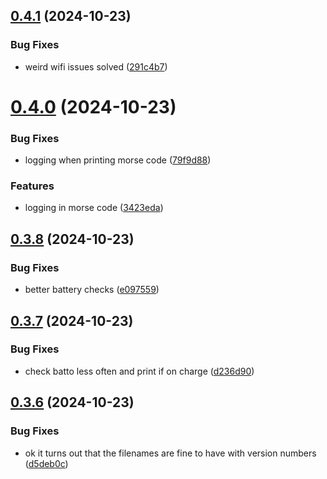## [0.4.1](https://github.com/olipayne/Arduino-Morse-Radio/compare/v0.4.0...v0.4.1) (2024-10-23)


### Bug Fixes

* weird wifi issues solved ([291c4b7](https://github.com/olipayne/Arduino-Morse-Radio/commit/291c4b7ede0708c4caf9e878b52d5d0e91c8d6e7))



# [0.4.0](https://github.com/olipayne/Arduino-Morse-Radio/compare/v0.3.8...v0.4.0) (2024-10-23)


### Bug Fixes

* logging when printing morse code ([79f9d88](https://github.com/olipayne/Arduino-Morse-Radio/commit/79f9d88567df73c7b28ed126b97f45a495c1f1cd))


### Features

* logging in morse code ([3423eda](https://github.com/olipayne/Arduino-Morse-Radio/commit/3423eda0721810e4c8965f5746c633ab40e9fcd0))



## [0.3.8](https://github.com/olipayne/Arduino-Morse-Radio/compare/v0.3.7...v0.3.8) (2024-10-23)


### Bug Fixes

* better battery checks ([e097559](https://github.com/olipayne/Arduino-Morse-Radio/commit/e09755991a2347e5a5fba0790a1dde18a0f6c2c7))



## [0.3.7](https://github.com/olipayne/Arduino-Morse-Radio/compare/v0.3.6...v0.3.7) (2024-10-23)


### Bug Fixes

* check batto less often and print if on charge ([d236d90](https://github.com/olipayne/Arduino-Morse-Radio/commit/d236d90ee29029b1841d8cbdb388f8e2855896f1))



## [0.3.6](https://github.com/olipayne/Arduino-Morse-Radio/compare/v0.3.5...v0.3.6) (2024-10-23)


### Bug Fixes

* ok it turns out that the filenames are fine to have with version numbers ([d5deb0c](https://github.com/olipayne/Arduino-Morse-Radio/commit/d5deb0c8777dd2567fc63ca21c49e2908a9bdb5c))




